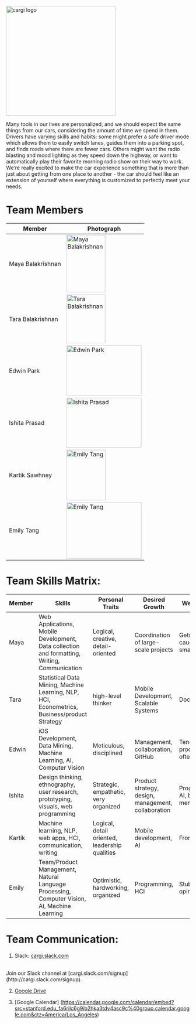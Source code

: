 <!--# ![CS210](http://i.imgur.com/WdBU7U5.png (784b) ) | Cargi-->
<img src="http://i.imgur.com/Tyx3dLj.png" alt="cargi logo" width="300">
<!--<img src="http://i.imgur.com/jHcoBgU.png" alt="cargi logo" width="300">-->

Many tools in our lives are personalized, and we should expect the same things from our cars, considering the amount of time we spend in them. Drivers have varying skills and habits: some might prefer a safe driver mode which allows them to easily switch lanes, guides them into a parking spot, and finds roads where there are fewer cars.  Others might want the radio blasting and mood lighting as they speed down the highway, or want to automatically play their favorite morning radio show on their way to work. We’re really excited to make the car experience something that is more than just about getting from one place to another - the car should feel like an extension of yourself where everything is customized to perfectly meet your needs.


# Team Members
Member | Photograph
--- | ---
Maya Balakrishnan | <img src="http://i.imgur.com/2IXwdq9.jpg" alt="Maya Balakrishnan" width="105.3" height="157.5"> 
Tara Balakrishnan | <img src="http://i.imgur.com/VhFoQUj.jpg" alt="Tara Balakrishnan" width="105.3" height="133"> 
Edwin Park | <img src="http://i.imgur.com/TyXkgi0.jpg" alt="Edwin Park" width="204.8" height="136.5"> 
Ishita Prasad | <img src="http://i.imgur.com/hlSI4zx.jpg" alt="Ishita Prasad" width="204.8" height="136.5"> 
Kartik Sawhney | <img src="http://i.imgur.com/rpkFTgo.jpg" alt="Emily Tang" width="106.9" height="137.1"> 
Emily Tang | <img src="http://i.imgur.com/BE2CmbR.jpg" alt="Emily Tang" width="204.8" height="153.6"> 



# Team Skills Matrix:

Member | Skills | Personal Traits | Desired Growth | Weaknesses | Hat
--- | --- | --- | --- | --- | ---
Maya | Web Applications, Mobile Development, Data collection and formatting, Writing, Communication  | Logical, creative, detail-oriented | Coordination of large-scale projects | Gets too caught up in small details | Green Hat
Tara | Statistical Data Mining, Machine Learning, NLP, HCI, Econometrics, Business/product Strategy | high-level thinker |  Mobile Development, Scalable Systems | Documentation | White Hat
Edwin | iOS Development, Data Mining, Machine Learning, AI, Computer Vision | Meticulous, disciplined | Management, collaboration, GitHub | Tends to procrastinate often | Blue Hat
Ishita | Design thinking, ethnography, user research, prototyping, visuals, web programming | Strategic, empathetic, very organized  | Product strategy, design, management, collaboration | Programming, AI, bad memory | Black Hat
Kartik | Machine learning, NLP, web apps, HCI, communication, writing | Logical, detail oriented, leadership qualities | Mobile development, AI | Front-end | Yellow Hat
Emily | Team/Product Management, Natural Language Processing, Computer Vision, AI, Machine Learning | Optimistic, hardworking, organized | Programming, HCI | Stubborn and opinionated | Yellow Hat







# Team Communication:
1. Slack: [cargi.slack.com](https://cargi.slack.com)
<br />
Join our Slack channel at [cargi.slack.com/signup](http://cargi.slack.com/signup).

2. [Google Drive](https://drive.google.com/folderview?id=0B9Jtns7w2L8rdUNzOF9tZWF4MjQ&usp=sharing)

3. [Google Calendar] (https://calendar.google.com/calendar/embed?src=stanford.edu_fa6rilc6g9ib2hka3tdv4asc9c%40group.calendar.google.com&ctz=America/Los_Angeles)


